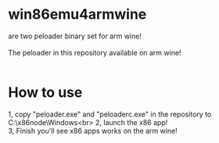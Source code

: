 # win86emu4armwine
are two peloader binary set for arm wine!<br>
<br>
The peloader in this repository available on arm wine!<br>
<br>
# How to use
1, copy "peloader.exe" and "peloaderc.exe" in the repository to C:\x86node\Windows\<br>
2, launch the x86 app!<br>
3, Finish you'll see x86 apps works on the arm wine!<br>
